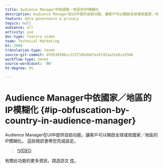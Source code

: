 ```yaml
---
title: Audience Manager中依國家／地區的IP模糊化
description: Audience Manager在UI中提供自助功能，讓客戶可以開啟全球或依國家／地區的IP模糊化。 這段視訊會帶您完成設定。
feature: data governance & privacy
topics: null
audience: all
activity: use
doc-type: feature video
team: Technical Marketing
kt: 2866
translation-type: tm+mt
source-git-commit: dfd549508cc223714bdb07ac6fd2aa31e6ca5586
workflow-type: tm+mt
source-wordcount: '86'
ht-degree: 0%

---
```



# Audience Manager中依國家／地區的IP模糊化 {#ip-obfuscation-by-country-in-audience-manager}

Audience Manager在UI中提供自助功能，讓客戶可以開啟全球或依國家／地區的IP模糊化。 這段視訊會帶您完成設定。

>[!VIDEO](https://video.tv.adobe.com/v/27218/?quality=9)

有關此功能的更多資訊，請造訪文 [件](https://experiencecloud.adobe.com/resources/help/en_US/aam/ip-obfuscation.html)。
